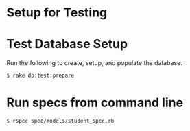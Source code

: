 # Setup for Testing

# Test Database Setup

Run the following to create, setup, and populate the database.

```
$ rake db:test:prepare 
```

# Run specs from command line

```
$ rspec spec/models/student_spec.rb 
```
